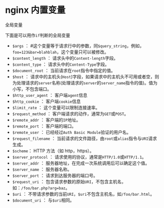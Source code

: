 # nginx 内置变量

全局变量

下面是可以用作`if`判断的全局变量

- `$args` ： #这个变量等于请求行中的参数，同`$query_string`，例如，`foo=123&bar=blahblah`，这个变量只可以被修改。
- `$content_length` ： 请求头中的`Content-length`字段。
- `$content_type` ： 请求头中的`Content-Type`字段。
- `$document_root` ： 当前请求在`root`指令中指定的值。
- `$host` ： 请求中的主机头(`Host`)字段，如果请求中的主机头不可用或者空，则为处理请求的`server`名称(处理请求的`server`的`server_name`指令的值)。值为小写，不包含端口。
- `$http_user_agent` ： 客户端`agent`信息
- `$http_cookie` ： 客户端`cookie`信息
- `$limit_rate` ： 这个变量可以限制连接速率。
- `$request_method` ： 客户端请求的动作，通常为`GET`或`POST`。
- `$remote_addr` ： 客户端的`IP`地址。
- `$remote_port` ： 客户端的端口。
- `$remote_user` ： 已经经过`Auth Basic Module`验证的用户名。
- `$request_filename` ： 当前请求的文件路径，由`root`或`alias`指令与`URI`请求生成。
- `$scheme`： HTTP 方法（如 http，https）。
- `$server_protocol` ： 请求使用的协议，通常是`HTTP/1.0`或`HTTP/1.1`。
- `$server_addr` ： 服务器地址，在完成一次系统调用后可以确定这个值。
- `$server_name` ： 服务器名称。
- `$server_port` ： 请求到达服务器的端口号。
- `$request_uri` ： 包含请求参数的原始`URI`，不包含主机名，如：`/foo/bar.php?arg=baz`。
- `$uri` ： 不带请求参数的当前`URI`，`$uri`不包含主机名，如`/foo/bar.html`。
- `$document_uri` ： 与`$uri`相同。
